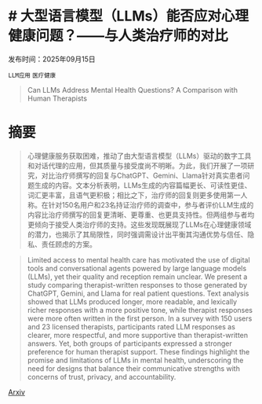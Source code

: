 # # 大型语言模型（LLMs）能否应对心理健康问题？——与人类治疗师的对比

发布时间：2025年09月15日

`LLM应用` `医疗健康`

> Can LLMs Address Mental Health Questions? A Comparison with Human Therapists

# 摘要

> 心理健康服务获取困难，推动了由大型语言模型（LLMs）驱动的数字工具和对话代理的应用，但其质量与接受度尚不明晰。为此，我们开展了一项研究，对比治疗师撰写的回复与ChatGPT、Gemini、Llama针对真实患者问题生成的内容。文本分析表明，LLMs生成的内容篇幅更长、可读性更佳、词汇更丰富，且语气更积极；相比之下，治疗师的回复则更多使用第一人称。在针对150名用户和23名持证治疗师的调查中，参与者评价LLM生成的内容比治疗师撰写的回复更清晰、更尊重、也更具支持性。但两组参与者均更倾向于接受人类治疗师的支持。这些发现既展现了LLMs在心理健康领域的潜力，也揭示了其局限性，同时强调需设计出平衡其沟通优势与信任、隐私、责任顾虑的方案。

> Limited access to mental health care has motivated the use of digital tools and conversational agents powered by large language models (LLMs), yet their quality and reception remain unclear. We present a study comparing therapist-written responses to those generated by ChatGPT, Gemini, and Llama for real patient questions. Text analysis showed that LLMs produced longer, more readable, and lexically richer responses with a more positive tone, while therapist responses were more often written in the first person. In a survey with 150 users and 23 licensed therapists, participants rated LLM responses as clearer, more respectful, and more supportive than therapist-written answers. Yet, both groups of participants expressed a stronger preference for human therapist support. These findings highlight the promise and limitations of LLMs in mental health, underscoring the need for designs that balance their communicative strengths with concerns of trust, privacy, and accountability.

[Arxiv](https://arxiv.org/abs/2509.12102)